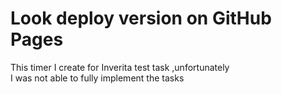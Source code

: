 # Look deploy version on GitHub Pages
This timer I create for Inverita test task
,unfortunately	
I was not able to fully implement the tasks
